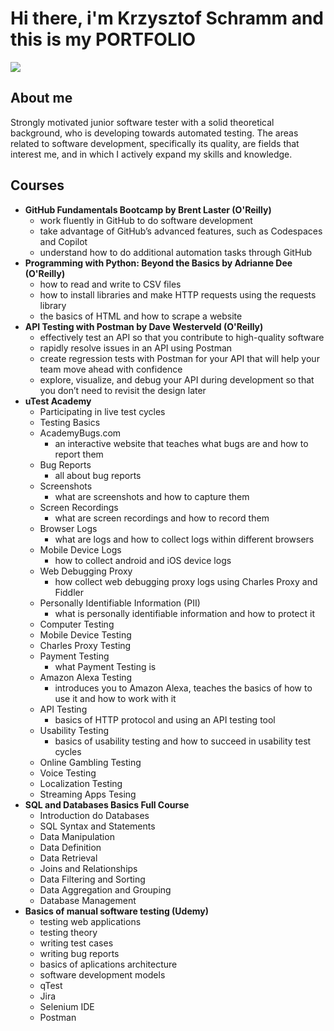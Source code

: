 # Hi there, i'm Krzysztof Schramm and this is my PORTFOLIO
<a href="https://www.linkedin.com/in/krzysztof-s-6b6a97288/"><img src="https://img.shields.io/badge/LinkedIn-0077B5?style=for-the-badge&logo=linkedin&logoColor=white" /></a>
 
## About me
Strongly motivated junior software tester with a solid theoretical background, who is developing towards automated testing. The areas related to software development, specifically its quality, are fields that interest me, and in which I actively expand my skills and knowledge.

## Courses
- <b>GitHub Fundamentals Bootcamp by Brent Laster (O'Reilly)</b>
  - work fluently in GitHub to do software development
  - take advantage of GitHub’s advanced features, such as Codespaces and Copilot
  - understand how to do additional automation tasks through GitHub
- <b>Programming with Python: Beyond the Basics by Adrianne Dee (O'Reilly)</b>
  - how to read and write to CSV files
  - how to install libraries and make HTTP requests using the requests library
  - the basics of HTML and how to scrape a website
- <b>API Testing with Postman by Dave Westerveld (O'Reilly)</b>
  - effectively test an API so that you contribute to high-quality software
  - rapidly resolve issues in an API using Postman
  - create regression tests with Postman for your API that will help your team move ahead with confidence
  - explore, visualize, and debug your API during development so that you don’t need to revisit the design later
- <b>uTest Academy</b>
   - Participating in live test cycles
   - Testing Basics
   - AcademyBugs.com
     - an interactive website that teaches what bugs are and how to report them
   - Bug Reports
     - all about bug reports
   - Screenshots
     - what are screenshots and how to capture them
   - Screen Recordings
     - what are screen recordings and how to record them
   - Browser Logs
     - what are logs and how to collect logs within different browsers
   - Mobile Device Logs
     - how to collect android and iOS device logs
   - Web Debugging Proxy
     - how collect web debugging proxy logs using Charles Proxy and Fiddler
   - Personally Identifiable Information (PII)
     - what is personally identifiable information and how to protect it
   - Computer Testing
   - Mobile Device Testing
   - Charles Proxy Testing
   - Payment Testing
     - what Payment Testing is
   - Amazon Alexa Testing
     - introduces you to Amazon Alexa, teaches the basics of how to use it and how to work with it
   - API Testing
     - basics of HTTP protocol and using an API testing tool
   - Usability Testing
     - basics of usability testing and how to succeed in usability test cycles
   - Online Gambling Testing
   - Voice Testing
   - Localization Testing
   - Streaming Apps Tesing
- <b>SQL and Databases Basics Full Course</b>
   - Introduction do Databases
   - SQL Syntax and Statements
   - Data Manipulation
   - Data Definition
   - Data Retrieval
   - Joins and Relationships
   - Data Filtering and Sorting
   - Data Aggregation and Grouping
   - Database Management
- <b>Basics of manual software testing (Udemy)</b>
   - testing web applications
   - testing theory
   - writing test cases
   - writing bug reports
   - basics of aplications architecture
   - software development models
   - qTest
   - Jira
   - Selenium IDE
   - Postman

